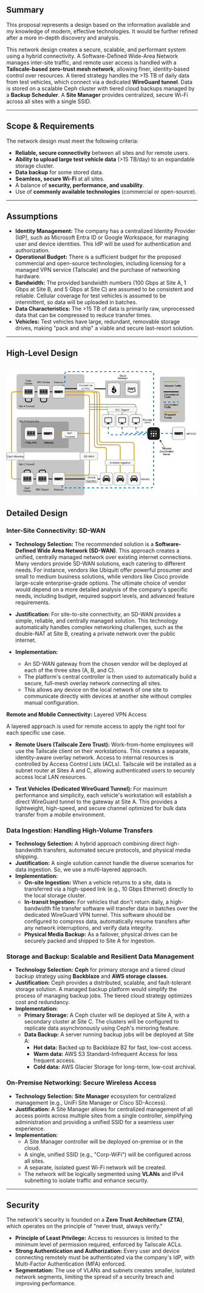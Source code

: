 ## Summary
This proposal represents a design based on the information available and my knowledge of modern, effective technologies. It would be further refined after a more in-depth discovery and analysis.

This network design creates a secure, scalable, and performant system using a hybrid connectivity. A Software-Defined Wide-Area Network manages inter-site traffic, and remote user access is handled with a **Tailscale-based zero-trust mesh network**, allowing finer, identity-based control over resources. A tiered strategy handles the >15 TB of daily data from test vehicles, which connect via a dedicated **WireGuard tunnel**. Data is stored on a scalable Ceph cluster with tiered cloud backups managed by a **Backup Scheduler**. A **Site Manager** provides centralized, secure Wi-Fi across all sites with a single SSID.

---

## Scope & Requirements
The network design must meet the following criteria:

* **Reliable, secure connectivity** between all sites and for remote users.
* **Ability to upload large test vehicle data** (>15 TB/day) to an expandable storage cluster.
* **Data backup** for some stored data.
* **Seamless, secure Wi-Fi** at all sites.
* A balance of **security, performance, and usability**.
* Use of **commonly available technologies** (commercial or open-source).

---

## Assumptions
* **Identity Management:** The company has a centralized Identity Provider (IdP), such as Microsoft Entra ID or Google Workspace, for managing user and device identities. This IdP will be used for authentication and authorization.
* **Operational Budget:** There is a sufficient budget for the proposed commercial and open-source technologies, including licensing for a managed VPN service (Tailscale) and the purchase of networking hardware.
* **Bandwidth:** The provided bandwidth numbers (100 Gbps at Site A, 1 Gbps at Site B, and 5 Gbps at Site C) are assumed to be consistent and reliable. Cellular coverage for test vehicles is assumed to be intermittent, so data will be uploaded in batches.
* **Data Characteristics:** The >15 TB of data is primarily raw, unprocessed data that can be compressed to reduce transfer times.
* **Vehicles:** Test vehicles have large, redundant, removable storage drives, making "pack and ship" a viable and secure last-resort solution.

---

## High-Level Design

![Diagram](static/solution.png)
---

## Detailed Design

### Inter-Site Connectivity: SD-WAN
* **Technology Selection:** The recommended solution is a **Software-Defined Wide Area Network (SD-WAN)**. This approach creates a unified, centrally managed network over existing internet connections. Many vendors provide SD-WAN solutions, each catering to different needs. For instance, vendors like Ubiquiti offer powerful prosumer and small to medium business solutions, while vendors like Cisco provide large-scale enterprise-grade options. The ultimate choice of vendor would depend on a more detailed analysis of the company's specific needs, including budget, required support levels, and advanced feature requirements.

* **Justification:** For site-to-site connectivity, an SD-WAN provides a simple, reliable, and centrally managed solution. This technology automatically handles complex networking challenges, such as the double-NAT at Site B, creating a private network over the public internet.

* **Implementation:**
    * An SD-WAN gateway from the chosen vendor will be deployed at each of the three sites (A, B, and C).
    * The platform's central controller is then used to automatically build a secure, full-mesh overlay network connecting all sites.
    * This allows any device on the local network of one site to communicate directly with devices at another site without complex manual configuration.

**Remote and Mobile Connectivity:** Layered VPN Access

A layered approach is used for remote access to apply the right tool for each specific use case.

* **Remote Users (Tailscale Zero Trust):** Work-from-home employees will use the Tailscale client on their workstations. This creates a separate, identity-aware overlay network. Access to internal resources is controlled by Access Control Lists (ACLs). Tailscale will be installed as a subnet router at Sites A and C, allowing authenticated users to securely access local LAN resources.

* **Test Vehicles (Dedicated WireGuard Tunnel):** For maximum performance and simplicity, each vehicle's workstation will establish a direct WireGuard tunnel to the gateway at Site A. This provides a lightweight, high-speed, and secure channel optimized for bulk data transfer from a mobile environment.

### Data Ingestion: Handling High-Volume Transfers
* **Technology Selection:** A hybrid approach combining direct high-bandwidth transfers, automated secure protocols, and physical media shipping.
* **Justification:** A single solution cannot handle the diverse scenarios for data ingestion. So, we use a multi-layered approach.
* **Implementation:**
    * **On-site Ingestion:** When a vehicle returns to a site, data is transferred via a high-speed link (e.g., 10 Gbps Ethernet) directly to the local storage cluster.
    * **In-transit Ingestion:** For vehicles that don't return daily, a high-bandwidth file transfer software will transfer data in batches over the dedicated WireGuard VPN tunnel. This software should be configured to compress data, automatically resume transfers after any network interruptions, and verify data integrity.
    * **Physical Media Backup:** As a failover, physical drives can be securely packed and shipped to Site A for ingestion.

### Storage and Backup: Scalable and Resilient Data Management
* **Technology Selection:** **Ceph** for primary storage and a tiered cloud backup strategy using **Backblaze** and **AWS storage classes**.
* **Justification:** Ceph provides a distributed, scalable, and fault-tolerant storage solution. A managed backup platform would simplify the process of managing backup jobs. The tiered cloud strategy optimizes cost and redundancy.
* **Implementation:**
    * **Primary Storage:** A Ceph cluster will be deployed at Site A, with a secondary cluster at Site C. The clusters will be configured to replicate data asynchronously using Ceph's mirroring feature.
    * **Data Backup:** A server running backup jobs will be deployed at Site A:
        * **Hot data:** Backed up to Backblaze B2 for fast, low-cost access.
        * **Warm data:** AWS S3 Standard-Infrequent Access for less frequent access.
        * **Cold data:** AWS Glacier Storage for long-term, low-cost archival.

### On-Premise Networking: Secure Wireless Access
* **Technology Selection:** **Site Manager** ecosystem for centralized management (e.g., UniFi Site Manager or Cisco SD-Access).
* **Justification:** A Site Manager allows for centralized management of all access points across multiple sites from a single controller, simplifying administration and providing a unified SSID for a seamless user experience.
* **Implementation:**
    * A Site Manager controller will be deployed on-premise or in the cloud.
    * A single, unified SSID (e.g., "Corp-WiFi") will be configured across all sites.
    * A separate, isolated guest Wi-Fi network will be created.
    * The network will be logically segmented using **VLANs** and IPv4 subnetting to isolate traffic and enhance security.

---

## Security
The network's security is founded on a **Zero Trust Architecture (ZTA)**, which operates on the principle of "never trust, always verify."

* **Principle of Least Privilege:** Access to resources is limited to the minimum level of permission required, enforced by Tailscale ACLs.
* **Strong Authentication and Authorization:**  Every user and device connecting remotely must be authenticated via the company's IdP, with Multi-Factor Authentication (MFA) enforced.
* **Segmentation:** The use of VLANs and subnets creates smaller, isolated network segments, limiting the spread of a security breach and improving performance.
